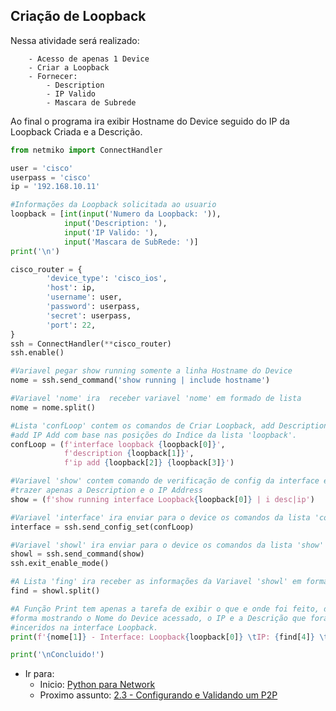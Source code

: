 ## Criação de Loopback

Nessa atividade será realizado:
```
    - Acesso de apenas 1 Device
    - Criar a Loopback
    - Fornecer: 
        - Description
        - IP Valido
        - Mascara de Subrede
```

Ao final o programa ira exibir Hostname do Device seguido do IP da Loopback 
Criada e a Descrição. 

```python
from netmiko import ConnectHandler

user = 'cisco'
userpass = 'cisco'
ip = '192.168.10.11'

#Informações da Loopback solicitada ao usuario
loopback = [int(input('Numero da Loopback: ')),
            input('Description: '),
            input('IP Valido: '),
            input('Mascara de SubRede: ')]
print('\n')

cisco_router = {
        'device_type': 'cisco_ios',
        'host': ip,
        'username': user,
        'password': userpass,
        'secret': userpass,
        'port': 22,
}
ssh = ConnectHandler(**cisco_router)
ssh.enable()

#Variavel pegar show running somente a linha Hostname do Device
nome = ssh.send_command('show running | include hostname')

#Variavel 'nome' ira  receber variavel 'nome' em formado de lista
nome = nome.split()

#Lista 'confLoop' contem os comandos de Criar Loopback, add Description, e 
#add IP Add com base nas posições do Indice da lista 'loopback'.
confLoop = (f'interface loopback {loopback[0]}',
            f'description {loopback[1]}',
            f'ip add {loopback[2]} {loopback[3]}')

#Variavel 'show' contem comando de verificação de config da interface e ira 
#trazer apenas a Description e o IP Address
show = (f'show running interface Loopback{loopback[0]} | i desc|ip')

#Variavel 'interface' ira enviar para o device os comandos da lista 'confLoop'
interface = ssh.send_config_set(confLoop)

#Variavel 'showl' ira enviar para o device os comandos da lista 'show'
showl = ssh.send_command(show)
ssh.exit_enable_mode()

#A Lista 'fing' ira receber as informações da Variavel 'showl' em forma de lista
find = showl.split()

#A Função Print tem apenas a tarefa de exibir o que e onde foi feito, dessa 
#forma mostrando o Nome do Device acessado, o IP e a Descrição que foram 
#inceridos na interface Loopback.
print(f'{nome[1]} - Interface: Loopback{loopback[0]} \tIP: {find[4]} \tDescription: {find[1]}')

print('\nConcluido!')
```

- Ir para: 
    - Inicio: [Python para Network](https://github.com/ozumaru/CiscoDevNet---Python)
    - Proximo assunto: [ 2.3 - Configurando e Validando um P2P](https://github.com/ozumaru/CiscoDevNet---Python/blob/master/Estruturas/New/2.3%20-%20Configurando%20e%20Validando%20um%20P2P.md)